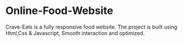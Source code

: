 # Online-Food-Website
Crave-Eats is a fully responsive food website. The project is built using Html,Css &amp; Javascript, Smooth interaction and optimized.
